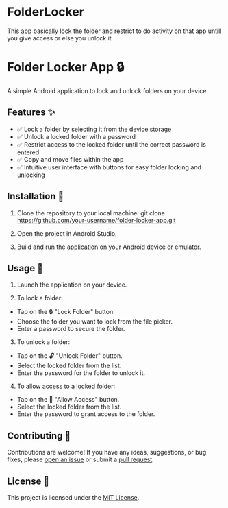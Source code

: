 # FolderLocker
This app basically lock the folder and restrict to do activity on that app untill you give access or else you unlock it


# Folder Locker App 🔒

A simple Android application to lock and unlock folders on your device.

## Features ✨

- ✅ Lock a folder by selecting it from the device storage
- ✅ Unlock a locked folder with a password
- ✅ Restrict access to the locked folder until the correct password is entered
- ✅ Copy and move files within the app
- ✅ Intuitive user interface with buttons for easy folder locking and unlocking

## Installation 🚀

1. Clone the repository to your local machine:
  git clone https://github.com/your-username/folder-locker-app.git

2. Open the project in Android Studio.

3. Build and run the application on your Android device or emulator.

## Usage 📖

1. Launch the application on your device.

2. To lock a folder:
- Tap on the 🔒 "Lock Folder" button.
- Choose the folder you want to lock from the file picker.
- Enter a password to secure the folder.

3. To unlock a folder:
- Tap on the 🔓 "Unlock Folder" button.
- Select the locked folder from the list.
- Enter the password for the folder to unlock it.

4. To allow access to a locked folder:
- Tap on the 🚪 "Allow Access" button.
- Select the locked folder from the list.
- Enter the password to grant access to the folder.

## Contributing 🤝

Contributions are welcome! If you have any ideas, suggestions, or bug fixes, please [open an issue](https://github.com/your-username/folder-locker-app/issues) or submit a [pull request](https://github.com/your-username/folder-locker-app/pulls).

## License 📄

This project is licensed under the [MIT License](LICENSE).

